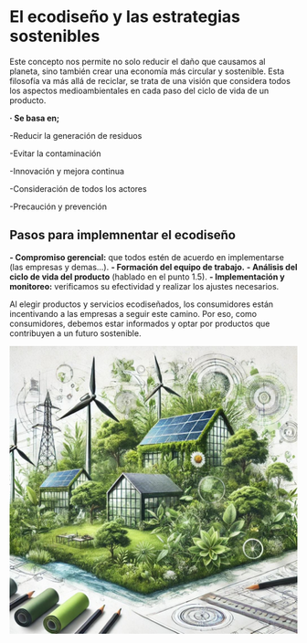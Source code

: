 # El ecodiseño y las estrategias sostenibles

Este concepto nos permite no solo reducir el daño que causamos al planeta, sino también crear una economía más circular y sostenible. Esta filosofía va más allá de reciclar, se trata de una visión que considera todos los aspectos medioambientales en cada paso del ciclo de vida de un producto.

**· Se basa en;**

-Reducir la generación de residuos 

-Evitar la contaminación

-Innovación y mejora continua

-Consideración de todos los actores 

-Precaución y prevención

## Pasos para implemnentar el ecodiseño

**- Compromiso gerencial:** que todos estén de acuerdo en implementarse (las empresas y demas...).
**- Formación del equipo de trabajo.**
**- Análisis del ciclo de vida del producto** (hablado en el punto 1.5).
**- Implementación y monitoreo:** verificamos su efectividad y realizar los ajustes necesarios.

Al elegir productos y servicios ecodiseñados, los consumidores están incentivando a las empresas a seguir este camino. Por eso, como consumidores, debemos estar informados y optar por productos que contribuyen a un futuro sostenible. 

![ikerlol](img/ecosistema.jpg)
